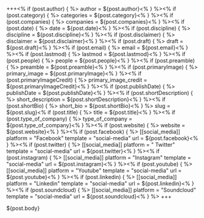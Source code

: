 +++<% if (post.author) { %>
author = ${post.author}<% } %><% if (post.category) { %>
categories = ${post.category}<% } %><% if (post.companies) { %>
companies = ${post.companies}<% } %><% if (post.date) { %>
date = ${post.date}<% } %><% if (post.discipline) { %>
discipline = ${post.discipline}<% } %><% if (post.disclaimer) { %>
disclaimer = ${post.disclaimer}<% } %><% if (post.draft) { %>
draft = ${post.draft}<% } %><% if (post.email) { %>
email = ${post.email}<% } %><% if (post.lastmod) { %>
lastmod = ${post.lastmod}<% } %><% if (post.people) { %>
people = ${post.people}<% } %><% if (post.preamble) { %>
preamble = ${post.preamble}<% } %><% if (post.primaryImage) { %>
primary_image = ${post.primaryImage}<% } %><% if (post.primaryImageCredit) { %>
primary_image_credit = ${post.primaryImageCredit}<% } %><% if (post.publishDate) { %>
publishDate = ${post.publishDate}<% } %><% if (post.shortDescription) { %>
short_description = ${post.shortDescription}<% } %><% if (post.shortBio) { %>
short_bio = ${post.shortBio}<% } %>
slug = ${post.slug}<% if (post.title) { %>
title = ${post.title}<% } %><% if (post.type_of_company) { %>
type_of_company = ${post.type_of_company}<% } %><% if (post.website) { %>
website = ${post.website}<% } %><% if (post.facebook) { %>
[[social_media]]
platform = "Facebook"
template = "social-media"
url = ${post.facebook}<% } %><% if (post.twitter) { %>
[[social_media]]
platform = " Twitter"
template = "social-media"
url = ${post.twitter}<% } %><% if (post.instagram) { %>
[[social_media]]
platform = "Instagram"
template = "social-media"
url = ${post.instagram}<% } %><% if (post.youtube) { %>
[[social_media]]
platform = "Youtube"
template = "social-media"
url = ${post.youtube}<% } %><% if (post.linkedin) { %>
[[social_media]]
platform = "Linkedin"
template = "social-media"
url = ${post.linkedin}<% } %><% if (post.soundcloud) { %>
[[social_media]]
platform = "Soundcloud"
template = "social-media"
url = ${post.soundcloud}<% } %>
+++

${post.body}
